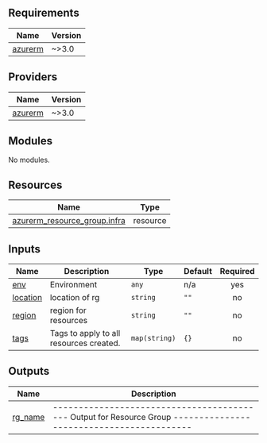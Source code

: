 <!-- BEGIN_TF_DOCS -->
## Requirements

| Name | Version |
|------|---------|
| <a name="requirement_azurerm"></a> [azurerm](#requirement\_azurerm) | ~>3.0 |

## Providers

| Name | Version |
|------|---------|
| <a name="provider_azurerm"></a> [azurerm](#provider\_azurerm) | ~>3.0 |

## Modules

No modules.

## Resources

| Name | Type |
|------|------|
| [azurerm_resource_group.infra](https://registry.terraform.io/providers/hashicorp/azurerm/latest/docs/resources/resource_group) | resource |

## Inputs

| Name | Description | Type | Default | Required |
|------|-------------|------|---------|:--------:|
| <a name="input_env"></a> [env](#input\_env) | Environment | `any` | n/a | yes |
| <a name="input_location"></a> [location](#input\_location) | location of rg | `string` | `""` | no |
| <a name="input_region"></a> [region](#input\_region) | region for resources | `string` | `""` | no |
| <a name="input_tags"></a> [tags](#input\_tags) | Tags to apply to all resources created. | `map(string)` | `{}` | no |

## Outputs

| Name | Description |
|------|-------------|
| <a name="output_rg_name"></a> [rg\_name](#output\_rg\_name) | ------------------------------------------ Output for Resource Group ------------------------------------------ |
<!-- END_TF_DOCS -->